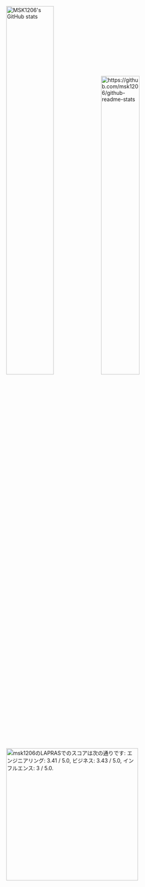 <img alt="MSK1206's GitHub stats" src="https://github-readme-stats.vercel.app/api?username=msk1206&show_icons=true&theme=tokyonight" width="50%"><img alt="https://github.com/msk1206/github-readme-stats" src="https://github-readme-stats.vercel.app/api/top-langs/?username=msk1206&theme=tokyonight&layout=compact" width="45%">
<!--START_SECTION:lapras-card-->
<p ><a href="https://lapras.com/public/msk1206" target="_blank" rel="noopener noreferrer"><img alt="msk1206のLAPRASでのスコアは次の通りです: エンジニアリング: 3.41 / 5.0, ビジネス: 3.43 / 5.0, インフルエンス: 3 / 5.0." src="https://lapras-card-generator.vercel.app/api/svg?e=3.41&b=3.43&i=3&b1=%23232323&b2=%236d6d6d&i1=%23212121&i2=%23818181&l=ja" width="350" ></a></p>
<!--END_SECTION:lapras-card-->
